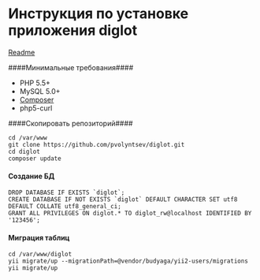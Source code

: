 # Инструкция по установке приложения diglot #

[Readme](https://github.com/pvolyntsev/diglot/blob/master/README.md)


####Минимальные требования####
- PHP 5.5+
- MySQL 5.0+
- [Composer](https://getcomposer.org/download/)
- php5-curl

####Скопировать репозиторий####
```
cd /var/www
git clone https://github.com/pvolyntsev/diglot.git
cd diglot
composer update
```

#### Создание БД ####
```
DROP DATABASE IF EXISTS `diglot`;
CREATE DATABASE IF NOT EXISTS `diglot` DEFAULT CHARACTER SET utf8 DEFAULT COLLATE utf8_general_ci;
GRANT ALL PRIVILEGES ON diglot.* TO diglot_rw@localhost IDENTIFIED BY '123456';
```

#### Миграция таблиц ####
```
cd /var/www/diglot
yii migrate/up --migrationPath=@vendor/budyaga/yii2-users/migrations
yii migrate/up
```
